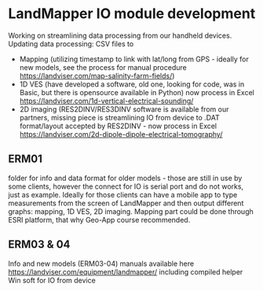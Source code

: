 # LandMapper IO module development
Working on streamlining data processing from our handheld devices. Updating data processing: CSV files to 
- Mapping (utilizing timestamp to link with lat/long from GPS - ideally for new models, see the process for manual procedure https://landviser.com/map-salinity-farm-fields/) 
- 1D VES (have developed a software, old one, looking for code, was in Basic, but there is opensource available in Python) now process in Excel https://landviser.com/1d-vertical-electrical-sounding/
- 2D imaging (RES2DINV/RES3DINV software is available from our partners, missing piece is streamlining IO from device to .DAT format/layout accepted by RES2DINV - now process in Excel https://landviser.com/2d-dipole-dipole-electrical-tomography/

## ERM01
folder for info and data format for older models - those are still in use by some clients, however the connect for IO is serial port and do not works, just as example. Ideally for those clients can have a mobile app to type measurements from the screen of LandMapper and then output different graphs: mapping, 1D VES, 2D imaging. Mapping part could be done through ESRI platform, that why Geo-App course recommended.

## ERM03 & 04
Info and new models (ERM03-04) manuals available here https://landviser.com/equipment/landmapper/ including compiled helper Win soft for IO from device
